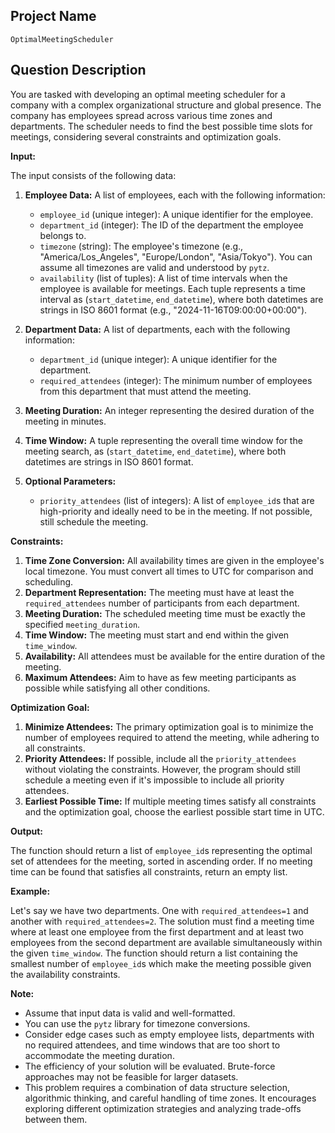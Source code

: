 ## Project Name

`OptimalMeetingScheduler`

## Question Description

You are tasked with developing an optimal meeting scheduler for a company with a complex organizational structure and global presence. The company has employees spread across various time zones and departments. The scheduler needs to find the best possible time slots for meetings, considering several constraints and optimization goals.

**Input:**

The input consists of the following data:

1.  **Employee Data:** A list of employees, each with the following information:
    *   `employee_id` (unique integer): A unique identifier for the employee.
    *   `department_id` (integer): The ID of the department the employee belongs to.
    *   `timezone` (string): The employee's timezone (e.g., "America/Los_Angeles", "Europe/London", "Asia/Tokyo").  You can assume all timezones are valid and understood by `pytz`.
    *   `availability` (list of tuples): A list of time intervals when the employee is available for meetings. Each tuple represents a time interval as (`start_datetime`, `end_datetime`), where both datetimes are strings in ISO 8601 format (e.g., "2024-11-16T09:00:00+00:00").

2.  **Department Data:** A list of departments, each with the following information:
    *   `department_id` (unique integer): A unique identifier for the department.
    *   `required_attendees` (integer): The minimum number of employees from this department that must attend the meeting.

3.  **Meeting Duration:** An integer representing the desired duration of the meeting in minutes.

4.  **Time Window:** A tuple representing the overall time window for the meeting search, as (`start_datetime`, `end_datetime`), where both datetimes are strings in ISO 8601 format.

5.  **Optional Parameters:**
    * `priority_attendees` (list of integers): A list of `employee_id`s that are high-priority and ideally need to be in the meeting.  If not possible, still schedule the meeting.

**Constraints:**

1.  **Time Zone Conversion:** All availability times are given in the employee's local timezone.  You must convert all times to UTC for comparison and scheduling.
2.  **Department Representation:**  The meeting must have at least the `required_attendees` number of participants from each department.
3.  **Meeting Duration:** The scheduled meeting time must be exactly the specified `meeting_duration`.
4.  **Time Window:** The meeting must start and end within the given `time_window`.
5.  **Availability:** All attendees must be available for the entire duration of the meeting.
6.  **Maximum Attendees:** Aim to have as few meeting participants as possible while satisfying all other conditions.

**Optimization Goal:**

1.  **Minimize Attendees:** The primary optimization goal is to minimize the number of employees required to attend the meeting, while adhering to all constraints.
2. **Priority Attendees:** If possible, include all the `priority_attendees` without violating the constraints. However, the program should still schedule a meeting even if it's impossible to include all priority attendees.
3.  **Earliest Possible Time:** If multiple meeting times satisfy all constraints and the optimization goal, choose the earliest possible start time in UTC.

**Output:**

The function should return a list of `employee_id`s representing the optimal set of attendees for the meeting, sorted in ascending order. If no meeting time can be found that satisfies all constraints, return an empty list.

**Example:**

Let's say we have two departments. One with `required_attendees=1` and another with `required_attendees=2`. The solution must find a meeting time where at least one employee from the first department and at least two employees from the second department are available simultaneously within the given `time_window`. The function should return a list containing the smallest number of `employee_id`s which make the meeting possible given the availability constraints.

**Note:**

*   Assume that input data is valid and well-formatted.
*   You can use the `pytz` library for timezone conversions.
*   Consider edge cases such as empty employee lists, departments with no required attendees, and time windows that are too short to accommodate the meeting duration.
*   The efficiency of your solution will be evaluated.  Brute-force approaches may not be feasible for larger datasets.
*   This problem requires a combination of data structure selection, algorithmic thinking, and careful handling of time zones. It encourages exploring different optimization strategies and analyzing trade-offs between them.
